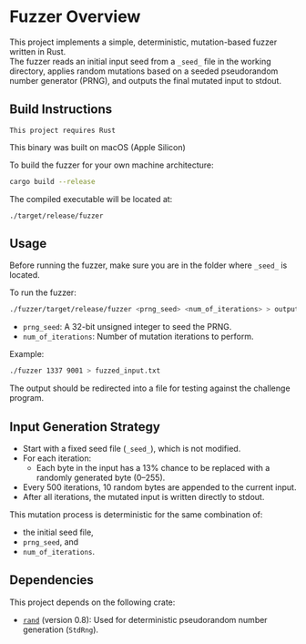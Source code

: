 # Fuzzer Overview

This project implements a simple, deterministic, mutation-based fuzzer written in Rust.  
The fuzzer reads an initial input seed from a `_seed_` file in the working directory, applies random mutations based on a seeded pseudorandom number generator (PRNG), and outputs the final mutated input to stdout.

## Build Instructions

`This project requires Rust`

This binary was built on macOS (Apple Silicon)

To build the fuzzer for your own machine architecture:

```bash
cargo build --release
```

The compiled executable will be located at:

```
./target/release/fuzzer
```

## Usage

Before running the fuzzer, make sure you are in the folder where `_seed_` is located.
    
To run the fuzzer:

```bash
./fuzzer/target/release/fuzzer <prng_seed> <num_of_iterations> > output.txt
```

- `prng_seed`: A 32-bit unsigned integer to seed the PRNG.
- `num_of_iterations`: Number of mutation iterations to perform.

Example:

```bash
./fuzzer 1337 9001 > fuzzed_input.txt
```

The output should be redirected into a file for testing against the challenge program.

## Input Generation Strategy

- Start with a fixed seed file (`_seed_`), which is not modified.
- For each iteration:
  - Each byte in the input has a 13% chance to be replaced with a randomly generated byte (0–255).
- Every 500 iterations, 10 random bytes are appended to the current input.
- After all iterations, the mutated input is written directly to stdout.

This mutation process is deterministic for the same combination of:
- the initial seed file,
- `prng_seed`, and
- `num_of_iterations`.

## Dependencies

This project depends on the following crate:

- [`rand`](https://crates.io/crates/rand) (version 0.8): Used for deterministic pseudorandom number generation (`StdRng`).
